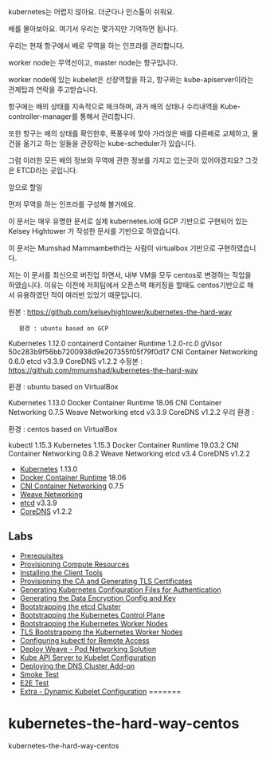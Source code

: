 
kubernetes는 어렵지 않아요. 더군다나 인스톨이 쉬워요.





  



배를 몰아보아요.
여기서 우리는 몇가지만 기억하면 됩니다. 

우리는 현재 항구에서 배로 무역을 하는 인프라를 관리합니다. 

worker node는 무역선이고, master node는 항구입니다. 

worker node에 있는 kubelet은 선장역할을 하고, 항구와는 kube-apiserver이라는 관제탑과 연락을 주고받습니다. 

항구에는 배의 상태를 지속적으로 체크하며, 과거 배의 상태나 수리내역을 Kube-controller-manager를 통해서 관리합니다. 

또한 항구는 배의 상태를 확인한후, 폭풍우에 맞아 가라앉은 배를 다른배로 교체하고, 물건을 옮기고 하는 일들을 관장하는 kube-scheduler가 있습니다. 

그럼 이러한 모든 배의 정보와 무역에 관한 정보를 가지고 있는곳이 있어야겠지요? 그것은 ETCD라는 곳입니다. 

앞으로 할일 

먼저 무역을 하는 인프라를 구성해 볼거에요. 

이 문서는 매우 유명한 문서로 실제 kubernetes.io에 GCP 기반으로 구현되어 있는 Kelsey Hightower 가 작성한 문서를  기반으로 하였습니다. 

이 문서는 Mumshad Mammambeth라는 사람이 virtualbox 기반으로 구현하였습니다. 

저는 이 문서를 최신으로 버전업 하면서, 내부 VM을 모두 centos로 변경하는 작업을 하였습니다. 이유는 이전에 저희팀에서 오픈스택 패키징을 할때도 centos기반으로 해서 유용하였던 적이 여러번 있었기 때문입니다. 

원본 : https://github.com/kelseyhightower/kubernetes-the-hard-way  

       환경 : ubuntu based on GCP

Kubernetes 1.12.0
containerd Container Runtime 1.2.0-rc.0
gVisor 50c283b9f56bb7200938d9e207355f05f79f0d17
CNI Container Networking 0.6.0
etcd v3.3.9
CoreDNS v1.2.2
수정본 : https://github.com/mmumshad/kubernetes-the-hard-way

환경 : ubuntu based on VirtualBox 

Kubernetes 1.13.0
Docker Container Runtime 18.06
CNI Container Networking 0.7.5
Weave Networking
etcd v3.3.9
CoreDNS v1.2.2
우리 환경 : 

환경 : centos based on VirtualBox

kubectl 1.15.3
Kubernetes 1.15.3
Docker Container Runtime 19.03.2
CNI Container Networking 0.8.2
Weave Networking
etcd v3.4
CoreDNS v1.2.2

* [Kubernetes](https://github.com/kubernetes/kubernetes) 1.13.0
* [Docker Container Runtime](https://github.com/containerd/containerd) 18.06
* [CNI Container Networking](https://github.com/containernetworking/cni) 0.7.5
* [Weave Networking](https://www.weave.works/docs/net/latest/kubernetes/kube-addon/)
* [etcd](https://github.com/coreos/etcd) v3.3.9
* [CoreDNS](https://github.com/coredns/coredns) v1.2.2

## Labs

* [Prerequisites](docs/01-prerequisites.md)
* [Provisioning Compute Resources](docs/02-compute-resources.md)
* [Installing the Client Tools](docs/03-client-tools.md)
* [Provisioning the CA and Generating TLS Certificates](docs/04-certificate-authority.md)
* [Generating Kubernetes Configuration Files for Authentication](docs/05-kubernetes-configuration-files.md)
* [Generating the Data Encryption Config and Key](docs/06-data-encryption-keys.md)
* [Bootstrapping the etcd Cluster](docs/07-bootstrapping-etcd.md)
* [Bootstrapping the Kubernetes Control Plane](docs/08-bootstrapping-kubernetes-controllers.md)
* [Bootstrapping the Kubernetes Worker Nodes](docs/09-bootstrapping-kubernetes-workers.md)
* [TLS Bootstrapping the Kubernetes Worker Nodes](docs/10-tls-bootstrapping-kubernetes-workers.md)
* [Configuring kubectl for Remote Access](docs/11-configuring-kubectl.md)
* [Deploy Weave - Pod Networking Solution](docs/12-configure-pod-networking.md)
* [Kube API Server to Kubelet Configuration](docs/13-kube-apiserver-to-kubelet.md)
* [Deploying the DNS Cluster Add-on](docs/14-dns-addon.md)
* [Smoke Test](docs/15-smoke-test.md)
* [E2E Test](docs/16-e2e-tests.md)
* [Extra - Dynamic Kubelet Configuration](docs/17-extra-dynamic-kubelet-configuration.md)
=======
# kubernetes-the-hard-way-centos
kubernetes-the-hard-way-centos
